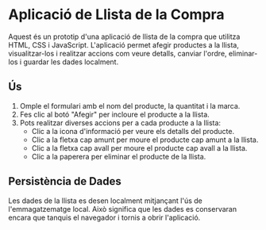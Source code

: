 # Aplicació de Llista de la Compra

Aquest és un prototip d'una aplicació de llista de la compra que utilitza HTML, CSS i JavaScript. L'aplicació permet afegir productes a la llista, visualitzar-los i realitzar accions com veure detalls, canviar l'ordre, eliminar-los i guardar les dades localment.

## Ús

1. Omple el formulari amb el nom del producte, la quantitat i la marca.
2. Fes clic al botó "Afegir" per incloure el producte a la llista.
3. Pots realitzar diverses accions per a cada producte a la llista:
   - Clic a la icona d'informació per veure els detalls del producte.
   - Clic a la fletxa cap amunt per moure el producte cap amunt a la llista.
   - Clic a la fletxa cap avall per moure el producte cap avall a la llista.
   - Clic a la paperera per eliminar el producte de la llista.

## Persistència de Dades

Les dades de la llista es desen localment mitjançant l'ús de l'emmagatzematge local. Això significa que les dades es conservaran encara que tanquis el navegador i tornis a obrir l'aplicació.